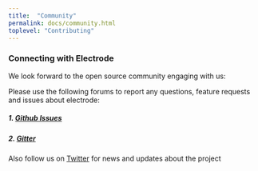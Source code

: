 ```yaml
---
title:  "Community"
permalink: docs/community.html
toplevel: "Contributing"
---
```

### Connecting with Electrode 
We look forward to the open source community engaging with us:

Please use the following forums to report any questions, feature requests and issues about electrode:

##### 1. [Github Issues](https://github.com/electrode-io/electrode/issues)

##### 2. [Gitter](https://gitter.im/electrode-io/electrode)

Also follow us on [Twitter](https://twitter.com/electrode_io) for news and updates about the project
